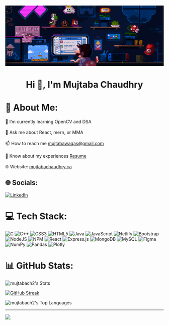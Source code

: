 <p align="center">
  <img src="mario.gif" alt="MasterHead">
</p>

<h1 align="center">Hi 👋, I'm Mujtaba Chaudhry</h1>

# 💫 About Me:
🌱 I’m currently learning OpenCV and DSA<br><br>💬 Ask me about React, mern, or MMA<br><br>📫 How to reach me mujtabawaqas@gmail.com<br><br>📄 Know about my experiences <a href="https://mujtabach.netlify.app/mujtabaResume.pdf"> Resume </a><br><br>🌐 Website: <a href="https://mujtabachaudhry.ca/" title="Mujtaba Chaudhry's Software Engineer Portfolio">mujtabachaudhry.ca</a>



## 🌐 Socials:
[![LinkedIn](https://img.shields.io/badge/LinkedIn-%230077B5.svg?logo=linkedin&logoColor=white)](https://www.linkedin.com/in/mujtaba-chaudhry/)


# 💻 Tech Stack:
![C](https://img.shields.io/badge/c-%2300599C.svg?style=for-the-badge&logo=c&logoColor=white) ![C++](https://img.shields.io/badge/c++-%2300599C.svg?style=for-the-badge&logo=c%2B%2B&logoColor=white) ![CSS3](https://img.shields.io/badge/css3-%231572B6.svg?style=for-the-badge&logo=css3&logoColor=white) ![HTML5](https://img.shields.io/badge/html5-%23E34F26.svg?style=for-the-badge&logo=html5&logoColor=white) ![Java](https://img.shields.io/badge/java-%23ED8B00.svg?style=for-the-badge&logo=java&logoColor=white) ![JavaScript](https://img.shields.io/badge/javascript-%23323330.svg?style=for-the-badge&logo=javascript&logoColor=%23F7DF1E) ![Netlify](https://img.shields.io/badge/netlify-%23000000.svg?style=for-the-badge&logo=netlify&logoColor=#00C7B7) ![Bootstrap](https://img.shields.io/badge/bootstrap-%23563D7C.svg?style=for-the-badge&logo=bootstrap&logoColor=white) ![NodeJS](https://img.shields.io/badge/node.js-6DA55F?style=for-the-badge&logo=node.js&logoColor=white) ![NPM](https://img.shields.io/badge/NPM-%23000000.svg?style=for-the-badge&logo=npm&logoColor=white) ![React](https://img.shields.io/badge/react-%2320232a.svg?style=for-the-badge&logo=react&logoColor=%2361DAFB) ![Express.js](https://img.shields.io/badge/express.js-%23404d59.svg?style=for-the-badge&logo=express&logoColor=%2361DAFB) ![MongoDB](https://img.shields.io/badge/MongoDB-%234ea94b.svg?style=for-the-badge&logo=mongodb&logoColor=white) ![MySQL](https://img.shields.io/badge/mysql-%2300f.svg?style=for-the-badge&logo=mysql&logoColor=white) 	![Figma](https://img.shields.io/badge/figma-%23F24E1E.svg?style=for-the-badge&logo=figma&logoColor=white) ![NumPy](https://img.shields.io/badge/numpy-%23013243.svg?style=for-the-badge&logo=numpy&logoColor=white) ![Pandas](https://img.shields.io/badge/pandas-%23150458.svg?style=for-the-badge&logo=pandas&logoColor=white) ![Plotly](https://img.shields.io/badge/Plotly-%233F4F75.svg?style=for-the-badge&logo=plotly&logoColor=white)


# 📊 GitHub Stats:

![mujtabach2's Stats](https://github-readme-stats.vercel.app/api?username=mujtabach2&theme=vue-dark&show_icons=true&hide_border=true&count_private=true)

[![GitHub Streak](https://streak-stats.demolab.com?user=mujtabach2&theme=vue-dark)](https://git.io/streak-stats)

![mujtabach2's Top Languages](https://github-readme-stats.vercel.app/api/top-langs/?username=mujtabach2&theme=vue-dark&show_icons=true&hide_border=true&layout=compact)


---
[![](https://visitcount.itsvg.in/api?id=mujtabach2&icon=0&color=0)](https://visitcount.itsvg.in)

<!-- Proudly created with GPRM ( https://gprm.itsvg.in ) -->
